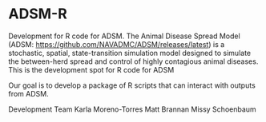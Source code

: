 # ADSM-R
Development for R code for ADSM.
The Animal Disease Spread Model (ADSM: https://github.com/NAVADMC/ADSM/releases/latest) is a stochastic, spatial, state-transition simulation model designed to simulate the between-herd spread and control of highly contagious animal diseases. This is the development spot for R code for ADSM

Our goal is to develop a package of R scripts that can interact with outputs from ADSM.


Development Team
Karla Moreno-Torres
Matt Brannan
Missy Schoenbaum

